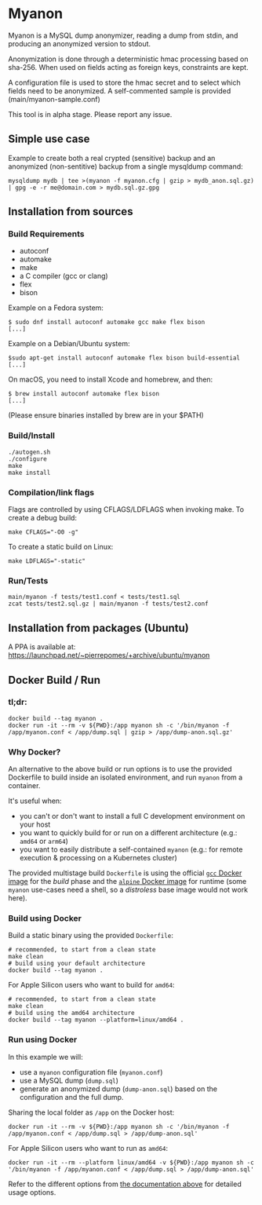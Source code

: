 # Myanon

Myanon is a MySQL dump anonymizer, reading a dump from stdin, and producing an anonymized version to stdout.

Anonymization is done through a deterministic hmac processing based on sha-256. When used on fields acting as foreign keys, constraints are kept.

A configuration file is used to store the hmac secret and to select which fields need to be anonymized. A self-commented sample is provided (main/myanon-sample.conf)

This tool is in alpha stage. Please report any issue.

## Simple use case

Example to create both a real crypted (sensitive) backup and an anonymized (non-sentitive) backup from a single mysqldump command:

```
mysqldump mydb | tee >(myanon -f myanon.cfg | gzip > mydb_anon.sql.gz) | gpg -e -r me@domain.com > mydb.sql.gz.gpg
```

## Installation from sources

### Build Requirements

- autoconf 
- automake 
- make
- a C compiler (gcc or clang)
- flex 
- bison

Example on a Fedora system: 

```shell
$ sudo dnf install autoconf automake gcc make flex bison
[...]
```
Example on a Debian/Ubuntu system:

```shell
$sudo apt-get install autoconf automake flex bison build-essential
[...]
```
On macOS, you need to install Xcode and homebrew, and then:

```shell
$ brew install autoconf automake flex bison
[...]
```
(Please ensure binaries installed by brew are in your $PATH)

### Build/Install

```
./autogen.sh
./configure
make
make install
```

### Compilation/link flags

Flags are controlled by using CFLAGS/LDFLAGS when invoking make.
To create a debug build:
```
make CFLAGS="-O0 -g"
```

To create a static build on Linux:
```
make LDFLAGS="-static"
```


### Run/Tests
```
main/myanon -f tests/test1.conf < tests/test1.sql
zcat tests/test2.sql.gz | main/myanon -f tests/test2.conf
```

## Installation from packages (Ubuntu)

A PPA is available at: https://launchpad.net/~pierrepomes/+archive/ubuntu/myanon

## Docker Build / Run

### tl;dr: 

```shell
docker build --tag myanon .
docker run -it --rm -v ${PWD}:/app myanon sh -c '/bin/myanon -f /app/myanon.conf < /app/dump.sql | gzip > /app/dump-anon.sql.gz'
```

### Why Docker?
An alternative to the above build or run options is to use the provided Dockerfile to build inside an isolated environment, and run `myanon` from a container. 

It's useful when:

* you can't or don't want to install a full C development environment on your host
* you want to quickly build for or run on a different architecture (e.g.: `amd64` or `arm64`)
* you want to easily distribute a self-contained `myanon` (e.g.: for remote execution & processing on a Kubernetes cluster)

The provided multistage build `Dockerfile` is using the official [`gcc` Docker image](https://hub.docker.com/_/gcc) for the *build* phase and the [`alpine` Docker image](https://hub.docker.com/_/alpine/) for runtime (some `myanon` use-cases need a shell, so a *distroless* base image would not work here). 

### Build using Docker

Build a static binary using the provided `Dockerfile`: 

```shell
# recommended, to start from a clean state 
make clean
# build using your default architecture
docker build --tag myanon .
```

For Apple Silicon users who want to build for `amd64`:

```shell
# recommended, to start from a clean state 
make clean
# build using the amd64 architecture
docker build --tag myanon --platform=linux/amd64 .
```

### Run using Docker

In this example we will:

* use a `myanon` configuration file (`myanon.conf`)
* use a MySQL dump (`dump.sql`)
* generate an anonymized dump (`dump-anon.sql`) based on the configuration and the full dump.

Sharing the local folder as `/app` on the Docker host: 

```shell
docker run -it --rm -v ${PWD}:/app myanon sh -c '/bin/myanon -f /app/myanon.conf < /app/dump.sql > /app/dump-anon.sql'
```

For Apple Silicon users who want to run as `amd64`: 

```shell
docker run -it --rm --platform linux/amd64 -v ${PWD}:/app myanon sh -c '/bin/myanon -f /app/myanon.conf < /app/dump.sql > /app/dump-anon.sql' 
```

Refer to the different options from [the documentation above](https://github.com/ppomes/myanon#simple-use-case) for detailed usage options.

